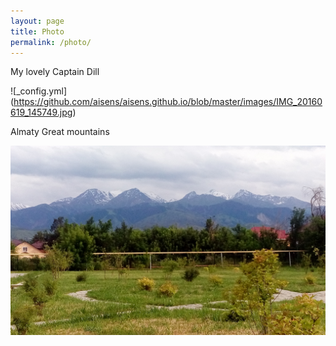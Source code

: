 ```yaml
---
layout: page
title: Photo
permalink: /photo/
---
```


My lovely Captain Dill

![_config.yml] (https://github.com/aisens/aisens.github.io/blob/master/images/IMG_20160619_145749.jpg)


Almaty Great mountains

![_config.yml](https://github.com/aisens/aisens.github.io/blob/master/images/IMG_20160621_182353.jpg)
